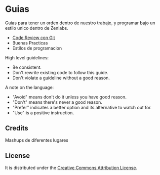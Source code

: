 Guias
======

Guias para tener un orden dentro de nuestro trabajo, y programar bajo un estilo unico dentro de Zenlabs.

* [Code Review con Git](zenlabs/guias/tree/master/code-review)
* Buenas Practicas
* Estilos de programacion

High level guidelines:

* Be consistent.
* Don't rewrite existing code to follow this guide.
* Don't violate a guideline without a good reason.

A note on the language:

* "Avoid" means don't do it unless you have good reason.
* "Don't" means there's never a good reason.
* "Prefer" indicates a better option and its alternative to watch out for.
* "Use" is a positive instruction.

Credits
-------

Mashups de diferentes lugares

License
-------

It is distributed under the [Creative Commons
Attribution License](http://creativecommons.org/licenses/by/3.0/).